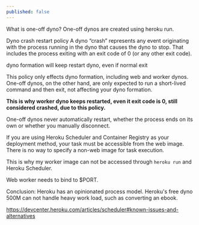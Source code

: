 ```yaml
---
published: false
---
```

What is one-off dyno?
One-off dynos are created using heroku run.

Dyno crash restart policy
A dyno “crash” represents any event originating with the process running in the dyno that causes the dyno to stop. That includes the process exiting with an exit code of 0 (or any other exit code).

dyno formation will keep restart dyno, even if normal exit 

This policy only effects dyno formation, including web and worker dynos. One-off dynos, on the other hand, are only expected to run a short-lived command and then exit, not affecting your dyno formation.

**This is why worker dyno keeps restarted, even it exit code is 0, still considered crashed, due to this policy.**


One-off dynos never automatically restart, whether the process ends on its own or whether you manually disconnect.



If you are using Heroku Scheduler and Container Registry as your deployment method, your task must be accessible from the web image. There is no way to specify a non-web image for task execution.

This is why my worker image can not be accessed through `heroku run` and Heroku Scheduler.

Web worker needs to bind to $PORT.


Conclusion:
Heroku has an opinionated process model.
Heroku's free dyno 500M can not handle heavy work load, such as converting an ebook.




https://devcenter.heroku.com/articles/scheduler#known-issues-and-alternatives


